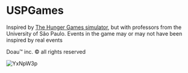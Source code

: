 # USPGames

Inspired by [The Hunger Games simulator](https://brantsteele.net/hungergames/reaping.php), but with professors from the University of São Paulo. Events in the game may or may not have been inspired by real events

Doau™ inc. © all rights reserved 

![YxNpW3p](https://github.com/iantashiro/USPGames/assets/65839626/92cc9498-d6a2-43ae-b2e1-08537f4f83c1)
